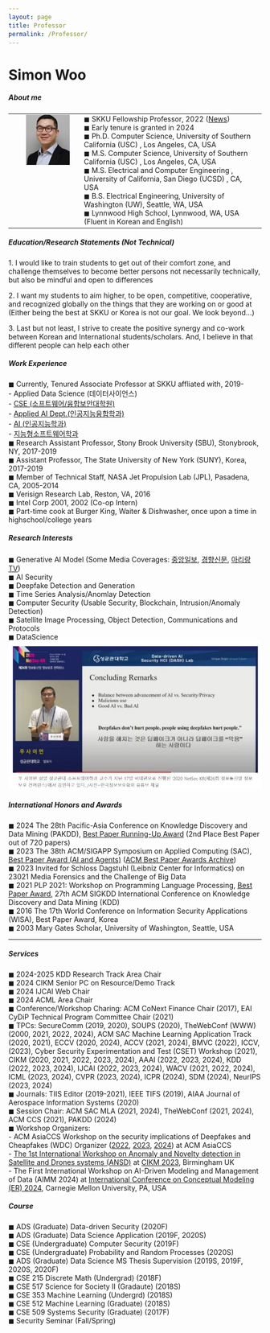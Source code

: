```yaml
---
layout: page
title: Professor
permalink: /Professor/
---
```


<h1 class="page-title">Simon Woo</h1>

<!-- ![Simon Woo](./img/simonwoo.png) -->

<div class="section">
 <h5>About me</h5> 
    <table>
        <tr>
            <td></td>
            <td></td>
            <td valign="top"><img src="/img/member_images/SimonWoo_new.jpg" alt="Simon Woo"/> </td>
            <td></td>
            <td valign="top">
        ◼ SKKU Fellowship Professor, 2022 (<a href="https://cs.skku.edu/ko/edures/education/view/7054">News</a>)<br>
        ◼ Early tenure is granted in 2024 <br>
        ◼ Ph.D. Computer Science, University of Southern California (USC) , Los Angeles, CA, USA <br>
        ◼ M.S. Computer Science, University of Southern California (USC) , Los Angeles, CA, USA <br>
        ◼ M.S. Electrical and Computer Engineering , University of California, San Diego (UCSD) , CA, USA <br>
        ◼ B.S. Electrical Engineering, University of Washington (UW), Seattle, WA, USA <br>
        ◼ Lynnwood High School, Lynnwood, WA, USA <br>
        (Fluent in Korean and English)
        </td>
        </tr>
    </table>
<div class = divider></div>
<h5>Education/Research Statements (Not Technical) </h5>

<p> 1. I would like to train students to get out of their comfort zone, and challenge themselves to become better persons not necessarily technically, but also be mindful and open to differences 
<!--(우물 안 개구리, 좁은 시아에서 벗어나 좀 더 다른 시각으로 세상 및 문제를 보기를 바라고, 정해진 사고 및 stereotype에서 벗어나 새로운 시도를 하기를 희망합니다.)-->
</p>

<p> 2. I want my students to aim higher, to be open, competitive, cooperative, and recognized globally on the things that they are working on or good at (Either being the best at SKKU or Korea is not our goal. We look beyond…) 
<!--(또한, 글로벌사회에서 전혀 뒤쳐지지 않는, 오히려 경쟁력이 있는 인재가 되게 도울것이며, 한국에서 정형화된 frame에 안주하지 않고, 국제적으로도 능력 있는 인재가 되길 희망합니다.)-->
</p>
<p>
3. Last but not least, I strive to create the positive synergy and co-work between Korean and International students/scholars. And, I believe in that different people can help each other 
<!-- (다름이 어려움일 수 도 있지만, 자신을 성장시킬 수 있는 기회가 되기도 합니다. 20년간 minority이민자로써의 생활을 통해 , 다양성과 상호존중에서 오는 긍정적인 파워를 경험하였고, diverse background가 학생들의 궁극적인 성장에 도움이 된다는 것을 보여주고 싶습니다).-->    
</p>

<div class="divider"></div>
<div class="section">
    <h5>Work Experience</h5> 
        ◼ Currently, Tenured Associate Professor at SKKU affliated with, 2019- <br> 
        - Applied Data Science (데이터사이언스) <br>
        - <a href="https://swb.skku.edu/security2020/index.do" target="_blank"> CSE (소프트웨어/융합보안대학원) </a> <br> 
        - <a href="https://skb.skku.edu/skkuaai/index.do" target="_blank"> Applied AI Dept.(인공지능융합학과)  </a> <br>
        - <a href="https://ai.skku.edu" target="_blank">AI (인공지능학과)</a> <br>
        - <a href="https://intelligentsw.skku.edu/intelligentsw/index.do" target="_blank"> 지능형소프트웨어학과 </a> <br>  
        ◼ Research Assistant Professor, Stony Brook University (SBU), Stonybrook, NY, 2017-2019 <br>
        ◼ Assistant Professor, The State University of New York (SUNY), Korea, 2017-2019 <br>
        ◼ Member of Technical Staff, NASA Jet Propulsion Lab (JPL), Pasadena, CA, 2005-2014 <br>
        ◼ Verisign Research Lab, Reston, VA, 2016 <br>
        ◼ Intel Corp 2001, 2002 (Co-op Intern) <br>
        ◼ Part-time cook at Burger King, Waiter & Dishwasher, once upon a time in highschool/college years  <br>
</div>

<div class="divider"></div>
<div class="section">
    <h5>Research Interests</h5> 
          ◼ Generative AI Model (Some Media Coverages: <a href="https://www.joongang.co.kr/article/25140582#home" target="_blank">중앙일보</a>, <a href="https://sports.khan.co.kr/entertainment/sk_index.html?art_id=202306220218003&sec_id=540201&pt=nv" target="_blank">경향신문</a>, <a href="https://www.arirang.com/tv/37/archive?board=147&id=28137&sort=episode" target="_blank">아리랑TV</a>) <br>
          ◼ AI Security <br>
          ◼ Deepfake Detection and Generation <br>
          ◼ Time Series Analysis/Anomlay Detection <br>
          ◼ Computer Security (Usable Security, Blockchain, Intrusion/Anomaly Detection) <br>
          ◼ Satellite Image Processing, Object Detection, Communications and Protocols  <br>
          ◼ DataScience <br>

<img src="/img/WooDF.jpg" alt="" width="700" />
</div>
<div class="section">
    <h5>International Honors and Awards</h5>
          ◼ 2024 The 28th Pacific-Asia Conference on Knowledge Discovery and Data Mining (PAKDD), <a href="https://pakdd2024.org/award24awardpakdd24/">Best Paper Running-Up Award</a> (2nd Place Best Paper out of 720 papers) <br>
          ◼ 2023 The 38th ACM/SIGAPP Symposium on Applied Computing (SAC), <a href="https://www.sigapp.org/sac/sac2023/" target="_blank">Best Paper Award  (AI and Agents)</a> (<a href="https://www.acm.org/conferences/best-paper-awards"  target="_blank">ACM Best Paper Awards Archive</a>)<br>
          ◼ 2023 Invited for Schloss Dagstuhl (Leibniz Center for Informatics) on 23021 Media Forensics and the Challenge of Big Data <br>
          ◼ 2021 PLP 2021: Workshop on Programming Language Processing, <a href="https://sw.skku.edu/sw/news.do?mode=view&articleNo=150622&article.offset=10&articleLimit=10&srSearchVal=우사이먼">Best Paper Award</a>, 27th ACM SIGKDD International Conference on Knowledge Discovery and Data Mining (KDD) <br>
          ◼ 2016 The 17th World Conference on Information Security Applications (WISA), Best Paper Award, Korea <br>    
          ◼ 2003 Mary Gates Scholar, University of Washington, Seattle, USA <br>
</div>
<hr>

<div class="section">    
    <h5>Services</h5> 
          ◼ 2024-2025 KDD Research Track Area Chair <br>
          ◼ 2024 CIKM Senior PC on Resource/Demo Track <br>
          ◼ 2024 IJCAI Web Chair <br>
          ◼ 2024 ACML Area Chair <br>
          ◼ Conference/Workshop Charing: ACM CoNext Finance Chair (2017),  EAI CyDiP Technical Program Committee Chair (2021)<br>
          ◼ TPCs: SecureComm (2019, 2020), SOUPS (2020), TheWebConf (WWW) (2000, 2021, 2022, 2024), ACM SAC Machine Learning Application Track (2020, 2021), ECCV (2020, 2024), ACCV (2021, 2024), BMVC (2022), ICCV, (2023), Cyber Security Experimentation and Test (CSET) Workshop (2021), CIKM (2020, 2021, 2022, 2023, 2024), AAAI (2022, 2023, 2024), KDD (2022, 2023, 2024), IJCAI (2022, 2023, 2024), WACV (2021, 2022, 2024), ICML (2023, 2024), CVPR (2023, 2024), ICPR (2024), SDM (2024), NeurIPS (2023, 2024)<br>
          ◼ Journals: TIIS Editor (2019-2021), IEEE TIFS (2019), AIAA Journal of Aerospace Information Systems (2020)<br>
          ◼ Session Chair: ACM SAC MLA (2021, 2024), TheWebConf (2021, 2024), ACM CCS (2021), PAKDD (2024)<br>
          ◼ Workshop Organizers: <br>
    - ACM AsiaCCS Workshop on the security implications of Deepfakes and Cheapfakes (WDC) Organizer (<a href="https://sites.google.com/view/wdc-2022/" target="_blank">2022</a>, <a href="https://sites.google.com/view/wdc-2023/" target="_blank">2023</a>, <a href="https://sites.google.com/view/wdc-2024/" target="_blank">2024</a>) at ACM AsiaCCS<br>
    - <a href="https://sites.google.com/view/ansd23?pli=1" target="_blank">The 1st International Workshop on Anomaly and Novelty detection in Satellite and Drones systems (ANSD)</a> at <a href="https://uobevents.eventsair.com/cikm2023/" target="_blank">CIKM 2023</a>, Birmingham UK <br>
    - The First International Workshop on AI-Driven Modeling and Management of Data (AIMM 2024) at <a href="https://insights.sei.cmu.edu/news/international-conference-on-conceptual-modeling-er-2024-opens-call-for-papers/" target="_blank">International Conference on Conceptual Modeling (ER) 2024</a>, Carnegie Mellon University, PA, USA<br> 

</div>
<div class="divider"></div>
<div class="section">
    <h5>Course</h5> 
        ◼ ADS (Graduate) Data-driven Security (2020F) <br>
        ◼ ADS (Graduate) Data Science Application (2019F, 2020S) <br>
        ◼ CSE (Undergraduate) Computer Security (2019F) <br>
        ◼ CSE (Undergraduate) Probability and Random Processes (2020S) <br>
        ◼ ADS (Graduate) Data Science MS Thesis Supervision (2019S, 2019F, 2020S, 2020F) <br>
        ◼ CSE 215 Discrete Math (Undergrad) (2018F) <br>
        ◼ CSE 517 Science for Society II (Gradaute) (2018S) <br>
        ◼ CSE 353 Machine Learning (Undergrd) (2018S) <br>
        ◼ CSE 512 Machine Learning (Graduate) (2018S) <br>
        ◼ CSE 509 Systems Security (Graduate) (2017F) <br>
        ◼ Security Seminar (Fall/Spring)
</div>

